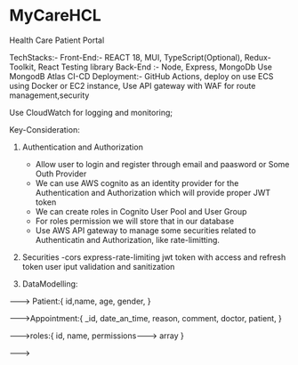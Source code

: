 # MyCareHCL

Health Care Patient Portal

TechStacks:-
Front-End:- REACT 18, MUI, TypeScript(Optional), Redux-Toolkit, React Testing library
Back-End :- Node, Express, MongoDb
Use MongodB Atlas
CI-CD Deployment:- GitHub Actions, deploy on use ECS using Docker or EC2 instance, Use API gateway with WAF for route management,security

Use CloudWatch for logging and monitoring;

Key-Consideration:

1. Authentication and Authorization

   - Allow user to login and register through email and paasword or Some Outh Provider
   - We can use AWS cognito as an identity provider for the Authentication and Authorization which will provide proper JWT token
   - We can create roles in Cognito User Pool and User Group
   - For roles permission we will store that in our database
   - Use AWS API gateway to manage some securities related to Authenticatin and Authorization, like rate-limitting.

2. Securities
   -cors
   express-rate-limiting
   jwt token with access and refresh token
   user iput validation and sanitization
3. DataModelling:

---> Patient:{
id,name, age, gender,
}

--->Appointment:{
\_id,
date_an_time,
reason,
comment,
doctor,
patient,
}

--->roles:{
id,
name,
permissions---> array
}

--->
